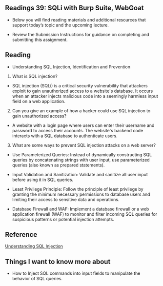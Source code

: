 ## Readings 39: SQLi with Burp Suite, WebGoat

- Below you will find reading materials and additional resources that support today’s topic and the upcoming lecture.

- Review the Submission Instructions for guidance on completing and submitting this assignment.

## Reading

- Understanding SQL Injection, Identification and Prevention

1. What is SQL injection?

- SQL injection (SQLi) is a critical security vulnerability that attackers exploit to gain unauthorized access to a website's database. It occurs when an attacker injects malicious code into a seemingly harmless input field on a web application. 

2. Can you give an example of how a hacker could use SQL injection to gain unauthorized access?

- A website with a login page where users can enter their username and password to access their accounts. The website's backend code interacts with a SQL database to authenticate users.

3. What are some ways to prevent SQL injection attacks on a web server?

- Use Parameterized Queries: Instead of dynamically constructing SQL queries by concatenating strings with user input, use parameterized queries (also known as prepared statements).

- Input Validation and Sanitization: Validate and sanitize all user input before using it in SQL queries. 

- Least Privilege Principle: Follow the principle of least privilege by granting the minimum necessary permissions to database users and limiting their access to sensitive data and operations.

- Database Firewall and WAF: Implement a database firewall or a web application firewall (WAF) to monitor and filter incoming SQL queries for suspicious patterns or potential injection attempts. 

## Reference

[Understanding SQL Injection](https://www.varonis.com/blog/sql-injection-identification-and-prevention-part-1/) 

## Things I want to know more about

- How to Inject SQL commands into input fields to manipulate the behavior of SQL queries.
